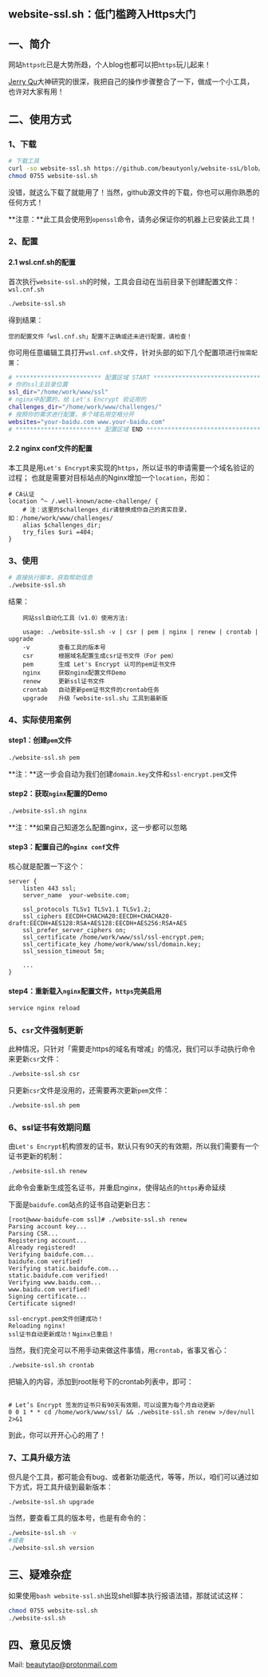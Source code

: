 website-ssl.sh：低门槛跨入Https大门
----

## 一、简介
网站`https化`已是大势所趋，个人blog也都可以把`https`玩儿起来！

[Jerry Qu](https://imququ.com/post/letsencrypt-certificate.html)大神研究的很深，我把自己的操作步骤整合了一下，做成一个小工具，也许对大家有用！

## 二、使用方式
### 1、下载
```bash
# 下载工具
curl -so website-ssl.sh https://github.com/beautyonly/website-ssL/blob/master/website-ssl.sh
chmod 0755 website-ssl.sh
```
没错，就这么下载了就能用了！当然，github源文件的下载，你也可以用你熟悉的任何方式！

**注意：**此工具会使用到`openssl`命令，请务必保证你的机器上已安装此工具！

### 2、配置
#### 2.1 wsl.cnf.sh的配置
首次执行`website-ssl.sh`的时候，工具会自动在当前目录下创建配置文件：`wsl.cnf.sh`

```bash
./website-ssl.sh
```

得到结果：

    您的配置文件「wsl.cnf.sh」配置不正确或还未进行配置，请检查！


你可用任意编辑工具打开`wsl.cnf.sh`文件，针对头部的如下几个配置项进行`按需配置`：

```bash
# ************************ 配置区域 START ******************************
# 你的ssl主目录位置
ssl_dir="/home/work/www/ssl"
# nginx中配置的，给 Let's Encrypt 验证用的
challenges_dir="/home/work/www/challenges/"
# 按照你的需求进行配置，多个域名用空格分开
websites="your-baidu.com www.your-baidu.com"
# ************************ 配置区域 END ********************************
```

#### 2.2 nginx conf文件的配置
本工具是用`Let's Encrypt`来实现的`https`，所以证书的申请需要一个域名验证的过程；
也就是需要对目标站点的Nginx增加一个`location`，形如：

```nginx
# CA认证
location ^~ /.well-known/acme-challenge/ {
    # 注：这里的$challenges_dir请替换成你自己的真实目录，如：/home/work/www/challenges/
    alias $challenges_dir;
    try_files $uri =404;
}
```

### 3、使用
```bash
# 直接执行脚本，获取帮助信息
./website-ssl.sh
```

结果：

        网站ssl自动化工具（v1.0）使用方法:

        usage: ./website-ssl.sh -v | csr | pem | nginx | renew | crontab | upgrade
        -v        查看工具的版本号
        csr       根据域名配置生成csr证书文件（For pem）
        pem       生成 Let's Encrypt 认可的pem证书文件
        nginx     获取nginx配置文件Demo
        renew     更新ssl证书文件
        crontab   自动更新pem证书文件的crontab任务
        upgrade   升级「website-ssl.sh」工具到最新版


### 4、实际使用案例
#### step1：创建`pem`文件
```bash
./website-ssl.sh pem
```

**注：**这一步会自动为我们创建`domain.key`文件和`ssl-encrypt.pem`文件

#### step2：获取`nginx`配置的Demo
```bash
./website-ssl.sh nginx
```

**注：**如果自己知道怎么配置nginx，这一步都可以忽略

#### step3：配置自己的`nginx conf`文件
核心就是配置一下这个：

```nginx
server {
    listen 443 ssl;
    server_name  your-website.com;
    
    ssl_protocols TLSv1 TLSv1.1 TLSv1.2;
    ssl_ciphers EECDH+CHACHA20:EECDH+CHACHA20-draft:EECDH+AES128:RSA+AES128:EECDH+AES256:RSA+AES
    ssl_prefer_server_ciphers on;
    ssl_certificate /home/work/www/ssl/ssl-encrypt.pem;
    ssl_certificate_key /home/work/www/ssl/domain.key;
    ssl_session_timeout 5m;
    
    ...
}
```

#### step4：重新载入`nginx`配置文件，`https`完美启用
```bash
service nginx reload
```

### 5、`csr`文件强制更新
此种情况，只针对「需要走https的域名有增减」的情况，我们可以手动执行命令来更新`csr`文件：

```bash
./website-ssl.sh csr
```

只更新`csr`文件是没用的，还需要再次更新`pem`文件：
```bash
./website-ssl.sh pem
```

### 6、ssl证书有效期问题
由`Let's Encrypt`机构颁发的证书，默认只有90天的有效期，所以我们需要有一个证书更新的机制：
```bash
./website-ssl.sh renew
```

此命令会重新生成签名证书，并重启nginx，使得站点的`https`寿命延续

下面是`baidufe.com`站点的证书自动更新日志：

    [root@www-baidufe-com ssl]# ./website-ssl.sh renew
    Parsing account key...
    Parsing CSR...
    Registering account...
    Already registered!
    Verifying baidufe.com...
    baidufe.com verified!
    Verifying static.baidufe.com...
    static.baidufe.com verified!
    Verifying www.baidu.com...
    www.baidu.com verified!
    Signing certificate...
    Certificate signed!
    
    ssl-encrypt.pem文件创建成功！
    Reloading nginx!
    ssl证书自动更新成功！Nginx已重启！

当然，我们完全可以不用手动来做这件事情，用`crontab`，省事又省心：
```bash
./website-ssl.sh crontab
```

把输入的内容，添加到root账号下的crontab列表中，即可：
```crontab

# Let’s Encrypt 签发的证书只有90天有效期，可以设置为每个月自动更新
0 0 1 * * cd /home/work/www/ssl/ && ./website-ssl.sh renew >/dev/null 2>&1
```

到此，你可以开开心心的用了！

### 7、工具升级方法
但凡是个工具，都可能会有bug、或者新功能迭代，等等，所以，咱们可以通过如下方式，将工具升级到最新版本：

```bash
./website-ssl.sh upgrade
```

当然，要查看工具的版本号，也是有命令的：

```bash
./website-ssl.sh -v
#或者
./website-ssl.sh version
```

## 三、疑难杂症
如果使用`bash website-ssl.sh`出现shell脚本执行报语法错，那就试试这样：

```bash
chmod 0755 website-ssl.sh
./website-ssl.sh
```

## 四、意见反馈

Mail: beautytao@protonmail.com
